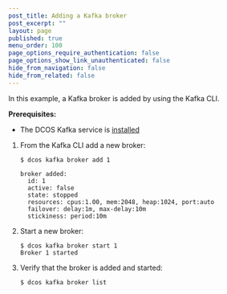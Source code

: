```yaml
---
post_title: Adding a Kafka broker
post_excerpt: ""
layout: page
published: true
menu_order: 100
page_options_require_authentication: false
page_options_show_link_unauthenticated: false
hide_from_navigation: false
hide_from_related: false
---
```

In this example, a Kafka broker is added by using the Kafka CLI.

**Prerequisites:**

*   The DCOS Kafka service is [installed][1]

1.  From the Kafka CLI add a new broker:

        $ dcos kafka broker add 1

        broker added:
          id: 1
          active: false
          state: stopped
          resources: cpus:1.00, mem:2048, heap:1024, port:auto
          failover: delay:1m, max-delay:10m
          stickiness: period:10m


2.  Start a new broker:

        $ dcos kafka broker start 1
        Broker 1 started


3.  Verify that the broker is added and started:

        $ dcos kafka broker list

 [1]: ../reference/kafka/#kafkainstall